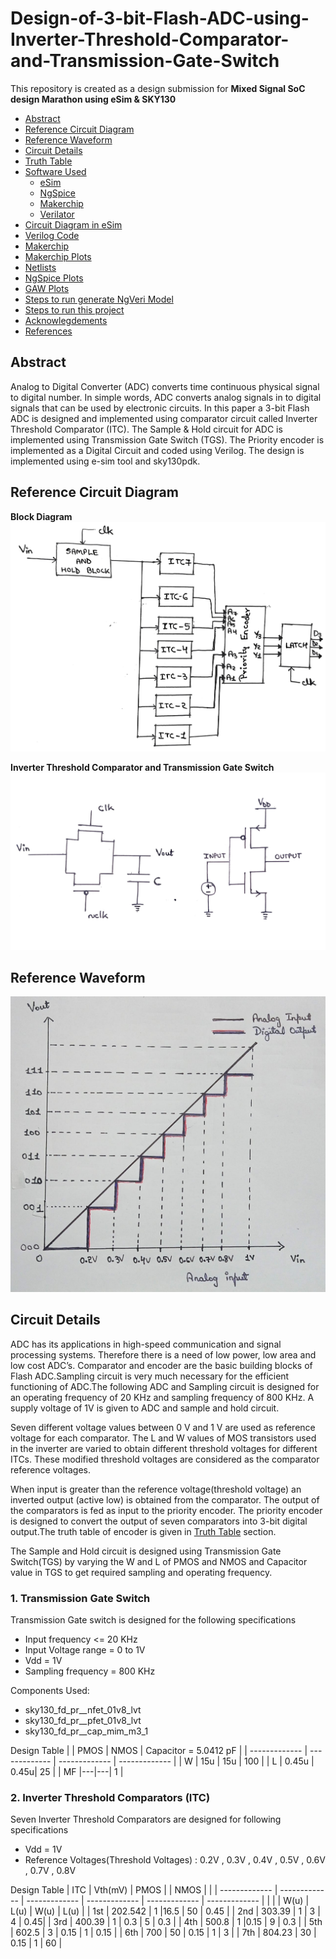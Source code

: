 # Design-of-3-bit-Flash-ADC-using-Inverter-Threshold-Comparator-and-Transmission-Gate-Switch
This repository is created as a design submission for **Mixed Signal SoC design Marathon using eSim & SKY130**
- [Abstract](#abstract)
- [Reference Circuit Diagram](#reference-circuit-diagram)
- [Reference Waveform](#reference-waveform)
- [Circuit Details](#circuit-details)
- [Truth Table](#truth-table)
- [Software Used](#software-used)
  * [eSim](#esim)
  * [NgSpice](#ngspice)
  * [Makerchip](#makerchip)
  * [Verilator](#verilator)
- [Circuit Diagram in eSim](#circuit-diagram-in-esim)
- [Verilog Code](#verilog-code)
- [Makerchip](#makerchip-1)
- [Makerchip Plots](#makerchip-plots)
- [Netlists](#netlists)
- [NgSpice Plots](#ngspice-plots)
- [GAW Plots](#gaw-plots)
- [Steps to run generate NgVeri Model](#steps-to-run-generate-ngveri-model)
- [Steps to run this project](#steps-to-run-this-project)
- [Acknowlegdements](#acknowlegdements)
- [References](#references)



## Abstract
Analog to Digital Converter (ADC) converts time continuous physical signal to digital number. In simple words, ADC converts analog signals in to digital signals that can be used by electronic circuits. In this paper a 3-bit Flash ADC is designed and implemented using comparator circuit called Inverter Threshold Comparator (ITC). The Sample & Hold circuit for ADC is implemented using Transmission Gate Switch (TGS). The Priority encoder is implemented as a Digital Circuit and coded using Verilog. The design is implemented using e-sim tool and sky130pdk.
## Reference Circuit Diagram

**Block Diagram**
![image](https://github.com/DarshanDattaNaik/Design-of-3-bit-Flash-ADC-using-Inverter-Threshold-Comparator-and-Transmission-Gate-Switch/blob/main/project_images/block_diagram.jpeg)

**Inverter Threshold Comparator and Transmission Gate Switch**
![image](https://github.com/DarshanDattaNaik/Design-of-3-bit-Flash-ADC-using-Inverter-Threshold-Comparator-and-Transmission-Gate-Switch/blob/main/project_images/ITC%20and%20TGS.png)

## Reference Waveform

![image](https://github.com/DarshanDattaNaik/Design-of-3-bit-Flash-ADC-using-Inverter-Threshold-Comparator-and-Transmission-Gate-Switch/blob/main/project_images/Waveform.jpeg)

## Circuit Details
ADC has its applications in high-speed communication and signal processing systems. Therefore there is a need of low power, low area and low cost ADC’s. Comparator and encoder are the basic building blocks of Flash ADC.Sampling circuit is very much necessary for the efficient functioning of ADC.The following ADC and Sampling circuit is designed for an operating frequency of 20 KHz and sampling frequency of 800 KHz. A supply voltage of 1V is given to ADC and sample and hold circuit. 

Seven different voltage values between 0 V and 1 V are used as reference voltage for each comparator. The L and W values of MOS transistors used in the inverter are varied to obtain different threshold voltages for different ITCs. These modified threshold voltages are considered as the comparator reference voltages. 

When input is greater than the reference voltage(threshold voltage) an inverted output (active low) is obtained from the comparator.
The output of the comparators is fed as input to the priority encoder. The priority encoder is designed to convert the output of seven comparators into 3-bit digital output.The truth table of encoder is given in [Truth Table](#truth-table) section.

The Sample and Hold circuit is designed using Transmission Gate Switch(TGS) by varying the W and L of PMOS and NMOS and Capacitor value in TGS to get required sampling and operating frequency. 



### 1. Transmission Gate Switch
Transmission Gate switch is designed for the following specifications
- Input frequency <= 20 KHz
- Input Voltage range = 0 to 1V
- Vdd = 1V
- Sampling frequency = 800 KHz


Components Used:
- sky130_fd_pr__nfet_01v8_lvt
- sky130_fd_pr__pfet_01v8_lvt
- sky130_fd_pr__cap_mim_m3_1

Design Table
|  | PMOS | NMOS  | Capacitor = 5.0412 pF |
| ------------- | ------------- | ------------- | ------------- |
| W | 15u | 15u  | 100 |
| L  | 0.45u | 0.45u| 25 |
| MF |---|---| 1 |


### 2. Inverter Threshold Comparators (ITC)
Seven Inverter Threshold Comparators are designed for following specifications 
- Vdd = 1V
- Reference Voltages(Threshold Voltages) : 0.2V , 0.3V , 0.4V , 0.5V , 0.6V , 0.7V , 0.8V


Design Table
| ITC    | Vth(mV) | PMOS  |  | NMOS |  |
| ------------- | ------------- | ------------- | ------------- | ------------- | ------------- |
|        |         |    W(u)  | L(u) |   W(u)   | L(u) |
|  1st   |    202.542     |    1   |16.5  |   50   | 0.45 |
|  2nd   |    303.39     |     1  | 3 |    4  |  0.45|
|  3rd   |   400.39      |  1     | 0.3 |    5  | 0.3 |
|  4th   |    500.8     |   1    |0.15  |   9   | 0.3 |
|  5th   |   602.5      |  3     | 0.15 |    1  | 0.15 |
|  6th   |   700      |    50   | 0.15 |    1  | 3 |
|  7th   |  804.23       |  30     | 0.15 |  1    | 60 |










